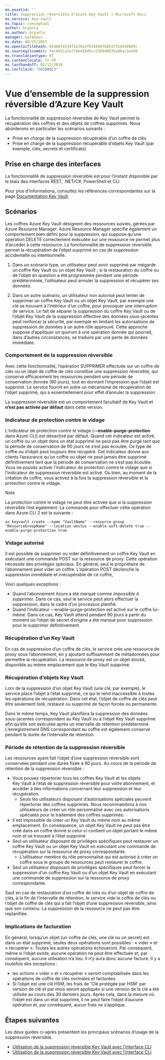 ```yaml
---
ms.assetid: ''
title: Suppression réversible d’Azure Key Vault | Microsoft Docs
ms.service: key-vault
ms.topic: conceptual
author: bryanla
ms.author: bryanla
manager: barbkess
ms.date: 09/25/2017
ms.openlocfilehash: 02d08f4334f1e20a3f635868fb053ffb44388d9c
ms.sourcegitcommit: fec0e51a3af74b428d5cc23b6d0835ed0ac1e4d8
ms.translationtype: HT
ms.contentlocale: fr-FR
ms.lasthandoff: 02/12/2019
ms.locfileid: "56108023"
---
```

# <a name="azure-key-vault-soft-delete-overview"></a>Vue d’ensemble de la suppression réversible d’Azure Key Vault

La fonctionnalité de suppression réversible de Key Vault permet la récupération des coffres et des objets de coffres supprimés. Nous aborderons en particulier les scénarios suivants :

- Prise en charge de la suppression récupérable d’un coffre de clés
- Prise en charge de la suppression récupérable d’objets Key Vault (par exemple, clés, secrets et certificats)

## <a name="supporting-interfaces"></a>Prise en charge des interfaces

La fonctionnalité de suppression réversible est pour l’instant disponible par le biais des interfaces REST, .NET/C#, PowerShell et CLI.

Pour plus d’informations, consultez les références correspondantes sur la page [Documentation Key Vault](https://docs.microsoft.com/azure/key-vault/).

## <a name="scenarios"></a>Scénarios

Les coffres Azure Key Vault désignent des ressources suivies, gérées par Azure Resource Manager. Azure Resource Manager spécifie également un comportement bien défini pour la suppression, qui suppose qu’une opération DELETE correctement exécutée sur une ressource ne permet plus d’accéder à cette ressource. La fonctionnalité de suppression réversible permet la récupération de l’objet supprimé en cas de suppression accidentelle ou intentionnelle.

1. Dans un scénario type, un utilisateur peut avoir supprimé par mégarde un coffre Key Vault ou un objet Key Vault ; si la restauration du coffre ou de l’objet en question a été programmée pendant une période prédéterminée, l’utilisateur peut annuler la suppression et récupérer ses données.

2. Dans un autre scénario, un utilisateur non autorisé peut tenter de supprimer un coffre Key Vault ou un objet Key Vault, par exemple une clé se trouvant à l’intérieur d’un coffre, pour provoquer une interruption de service. Le fait de séparer la suppression du coffre Key Vault ou de l’objet Key Vault de la suppression effective des données sous-jacentes peut renforcer la sécurité, par exemple en limitant les autorisations de suppression de données à un autre rôle approuvé. Cette approche suppose d’appliquer un quorum à une opération donnée qui pourrait, dans d’autres circonstances, se traduire par une perte de données immédiate.

### <a name="soft-delete-behavior"></a>Comportement de la suppression réversible

Avec cette fonctionnalité, l’opération SUPPRIMER effectuée sur un coffre de clés ou un objet de coffre de clés constitue une suppression réversible, qui conserve efficacement les ressources pendant une période de conservation donnée (90 jours), tout en donnant l’impression que l’objet est supprimé. Le service fournit en outre un mécanisme de récupération de l’objet supprimé, qui a essentiellement pour effet d’annuler la suppression. 

La suppression réversible est un comportement facultatif de Key Vault et **n’est pas activée par défaut** dans cette version. 

### <a name="purge-protection--flag"></a>Indicateur de protection contre le vidage
L’indicateur de protection contre le vidage (**--enable-purge-protection** dans Azure CLI) est désactivé par défaut. Quand cet indicateur est activé, un coffre ou un objet dans un état supprimé ne peut pas être purgé tant que la période de conservation de 90 jours ne s’est pas écoulée. Ce type de coffre ou d’objet peut toujours être récupéré. Cet indicateur donne aux clients l’assurance qu’un coffre ou objet ne peut jamais être supprimé définitivement tant que la période de conservation ne s’est pas écoulée. Vous ne pouvez activer l’indicateur de protection contre le vidage que si l’indicateur de suppression réversible est activé. Ou bien, au moment de la création du coffre, vous activez à la fois la suppression réversible et la protection contre le vidage.

> [!NOTE] 
   La protection contre le vidage ne peut être activée que si la suppression réversible l’est également.
La commande pour effectuer cette opération dans Azure CLI 2 est la suivante :

```
az keyvault create --name "VaultName" --resource-group "ResourceGroupName" --location westus --enable-soft-delete true --enable-purge-protection true
```

### <a name="permitted-purge"></a>Vidage autorisé

Il est possible de supprimer ou vider définitivement un coffre Key Vault en exécutant une commande POST sur la ressource de proxy. Cette opération nécessite des privilèges spéciaux. En général, seul le propriétaire de l’abonnement peut vider un coffre. L’opération POST déclenche la suppression immédiate et irrécupérable de ce coffre, 

Voici quelques exceptions :
- Quand l’abonnement Azure a été marqué comme *impossible à supprimer*. Dans ce cas, seul le service peut alors effectuer la suppression, dans le cadre d’un processus planifié. 
- Quand l’indicateur --enable-purge-protection est activé sur le coffre lui-même. Dans ce cas, Key Vault attend pendant 90 jours à partir du moment où l’objet de secret d’origine a été marqué pour suppression pour le supprimer définitivement.

### <a name="key-vault-recovery"></a>Récupération d’un Key Vault

En cas de suppression d’un coffre de clés, le service crée une ressource de proxy sous l’abonnement, en y ajoutant suffisamment de métadonnées pour permettre la récupération. La ressource de proxy est un objet stocké, disponible au même emplacement que le Key Vault supprimé. 

### <a name="key-vault-object-recovery"></a>Récupération d’objets Key Vault

Lors de la suppression d’un objet Key Vault (une clé, par exemple), le service place l’objet à l’état supprimé, ce qui le rend inaccessible à toutes les opérations de récupération. Dans cet état, l’objet de coffre de clés peut être seulement listé, restauré ou supprimé de façon forcée ou permanente. 

Dans le même temps, Key Vault planifiera la suppression des données sous-jacentes correspondant au Key Vault ou à l’objet Key Vault supprimé afin qu’elle soit exécutée après un intervalle de rétention prédéterminé. L’enregistrement DNS correspondant au coffre est également conservé pendant la durée de l’intervalle de rétention.

### <a name="soft-delete-retention-period"></a>Période de rétention de la suppression réversible

Les ressources ayant fait l’objet d’une suppression réversible sont conservées pendant une durée fixée à 90 jours. Au cours de la période de rétention de la suppression réversible :

- Vous pouvez répertorier tous les coffres Key Vault et les objets Key Vault à l’état de suppression réversible pour votre abonnement, et accéder à des informations concernant leur suppression et leur récupération.
    - Seuls les utilisateurs disposant d’autorisations spéciales peuvent répertorier des coffres supprimés. Nous recommandons à nos utilisateurs de créer un rôle personnalisé avec ces autorisations spéciales pour le traitement des coffres supprimés.
- Il est impossible de créer un Key Vault du même nom au même emplacement. En conséquence, un objet Key Vault ne peut pas être créé dans un coffre donné si celui-ci contient un objet portant le même nom et se trouvant à l’état supprimé 
- Seul un utilisateur disposant de privilèges spécifiques peut restaurer un coffre Key Vault ou un objet Key Vault en exécutant une commande de récupération sur la ressource de proxy correspondante.
    - L’utilisateur membre du rôle personnalisé qui est autorisé à créer un coffre sous le groupe de ressources peut restaurer le coffre.
- Seul un utilisateur disposant de privilèges spécifiques peut forcer la suppression d’un coffre Key Vault ou d’un objet Key Vault en exécutant une commande de suppression sur la ressource de proxy correspondante.

Sauf en cas de restauration d’un coffre de clés ou d’un objet de coffre de clés, à la fin de l’intervalle de rétention, le service vide le coffre de clés ou l’objet de coffre de clés qui a fait l’objet d’une suppression réversible, ainsi que son contenu. La suppression de la ressource ne peut pas être replanifiée.

### <a name="billing-implications"></a>Implications de facturation

En général, lorsqu’un objet (un coffre de clés, une clé ou un secret) est dans un état supprimé, seules deux opérations sont possibles : « vider » et « récupérer ». Toutes les autres opérations échoueront. Par conséquent, même si l’objet existe, aucune opération ne peut être effectuée et, par conséquent, aucune utilisation n’a lieu. Il n’y aura donc aucune facture. Il y a toutefois des exceptions :

- les actions « vider » et « récupérer » seront comptabilisée dans les opérations de coffre de clés normales et facturées.
- Si l’objet est une clé HSM, les frais de 'Clé protégée par HSM' par version de clé et par mois seront appliqués si une version de la clé a été utilisée au cours des 30 derniers jours. Après cela, dans la mesure où l’objet est dans un état supprimé, il ne peut faire l’objet d’aucune opération et, par conséquent, aucun frais ne s’applique.

## <a name="next-steps"></a>Étapes suivantes

Les deux guides ci-après présentent les principaux scénarios d’usage de la suppression réversible.

- [Utilisation de la suppression réversible Key Vault avec l’interface CLI](key-vault-soft-delete-powershell.md) 
- [Utilisation de la suppression réversible Key Vault avec l’interface CLI](key-vault-soft-delete-cli.md)

